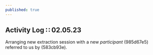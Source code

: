 ```yaml
---
published: true
---
```

## Activity Log ∷ 02.05.23

Arranging new extraction session with a new _participant_ (985d67e5) referred to us by (583cb93e).
